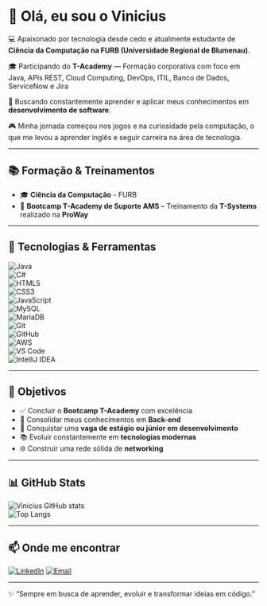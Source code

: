 # 👋 Olá, eu sou o Vinicius  

💻 Apaixonado por tecnologia desde cedo e atualmente estudante de **Ciência da Computação na FURB (Universidade Regional de Blumenau)**.  

🎓 Participando do **T-Academy** — Formação corporativa com foco em Java, APIs REST, Cloud Computing, DevOps, ITIL, Banco de Dados, ServiceNow e Jira

🚀 Buscando constantemente aprender e aplicar meus conhecimentos em **desenvolvimento de software**.  

🎮 Minha jornada começou nos jogos e na curiosidade pela computação, o que me levou a aprender inglês e seguir carreira na área de tecnologia.  

---

## 📚 Formação & Treinamentos
- 🎓 **Ciência da Computação** - FURB  
- 🏫 **Bootcamp T-Academy de Suporte AMS** – Treinamento da **T-Systems** realizado na **ProWay**  

---

## 🔧 Tecnologias & Ferramentas

![Java](https://img.shields.io/badge/Java-ED8B00?style=for-the-badge&logo=java&logoColor=white)  
![C#](https://img.shields.io/badge/C%23-239120?style=for-the-badge&logo=c-sharp&logoColor=white)  
![HTML5](https://img.shields.io/badge/HTML5-E34F26?style=for-the-badge&logo=html5&logoColor=white)  
![CSS3](https://img.shields.io/badge/CSS3-1572B6?style=for-the-badge&logo=css3&logoColor=white)  
![JavaScript](https://img.shields.io/badge/JavaScript-F7DF1E?style=for-the-badge&logo=javascript&logoColor=black)  
![MySQL](https://img.shields.io/badge/MySQL-4479A1?style=for-the-badge&logo=mysql&logoColor=white)  
![MariaDB](https://img.shields.io/badge/MariaDB-003545?style=for-the-badge&logo=mariadb&logoColor=white)  
![Git](https://img.shields.io/badge/Git-F05032?style=for-the-badge&logo=git&logoColor=white)  
![GitHub](https://img.shields.io/badge/GitHub-181717?style=for-the-badge&logo=github&logoColor=white)  
![AWS](https://img.shields.io/badge/AWS-FF9900?style=for-the-badge&logo=amazonaws&logoColor=white)  
![VS Code](https://img.shields.io/badge/VS_Code-007ACC?style=for-the-badge&logo=visual-studio-code&logoColor=white)  
![IntelliJ IDEA](https://img.shields.io/badge/IntelliJ_IDEA-000000?style=for-the-badge&logo=intellij-idea&logoColor=white)  

---

## 🎯 Objetivos
- ✅ Concluir o **Bootcamp T-Academy** com excelência  
- 📌 Consolidar meus conhecimentos em **Back-end**  
- 💼 Conquistar uma **vaga de estágio ou júnior em desenvolvimento**  
- 📚 Evoluir constantemente em **tecnologias modernas**  
- 🌐 Construir uma rede sólida de **networking**  

---

## 📊 GitHub Stats
![Vinicius GitHub stats](https://github-readme-stats.vercel.app/api?username=ViniciusStropoli&show_icons=true&theme=radical)  
![Top Langs](https://github-readme-stats.vercel.app/api/top-langs/?username=ViniciusStropoli&layout=compact&theme=radical)

---

## 📫 Onde me encontrar
[![LinkedIn](https://img.shields.io/badge/LinkedIn-blue?style=for-the-badge&logo=linkedin&logoColor=white)]([https://www.linkedin.com/in/SEU-LINKEDIN](https://www.linkedin.com/in/vinicius-stropoli-de-paula-4b9666352/))  
[![Email](https://img.shields.io/badge/Email-D14836?style=for-the-badge&logo=gmail&logoColor=white)](mailto:vini.stropoli@gmail.com)

---

✨ “Sempre em busca de aprender, evoluir e transformar ideias em código.”  
